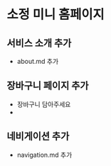 # 소정 미니 홈페이지

## 서비스 소개 추가
- about.md 추가

## 장바구니 페이지 추가
- 장바구니 담아주세요
- 
## 네비게이션 추가
- navigation.md 추가
